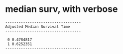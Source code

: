 # median surv, with verbose

    ----------------------------------
    Adjusted Median Survival Time
    ----------------------------------
                
     0 0.4784817
     1 0.6252351
    ----------------------------------

